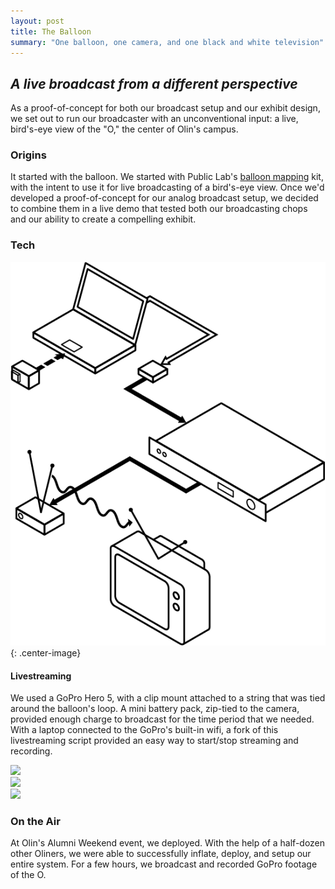 ```yaml
---
layout: post
title: The Balloon
summary: "One balloon, one camera, and one black and white television"
---
```


**_A live broadcast from a different perspective_**
------


As a proof-of-concept for both our broadcast setup and our exhibit design, we set out to run our broadcaster with an unconventional input: a live, bird's-eye view of the "O," the center of Olin's campus.

### Origins

It started with the balloon. We started with Public Lab's [balloon mapping](https://store.publiclab.org/collections/mapping-kits/products/balloon-mapping-kit?variant=7028822724) kit, with the intent to use it for live broadcasting of a bird's-eye view. Once we'd developed a proof-of-concept for our analog broadcast setup, we decided to combine them in a live demo that tested both our broadcasting chops and our ability to create a compelling exhibit.

### Tech

![Our tech.](/assets/diagram.png){: .center-image}

#### Livestreaming

We used a GoPro Hero 5, with a clip mount attached to a string that was tied around the balloon's loop. A mini battery pack, zip-tied to the camera, provided enough charge to broadcast for the time period that we needed. With a laptop connected to the GoPro's built-in wifi, a fork of this livestreaming script provided an easy way to start/stop streaming and recording.

<div class="container">
    <div class="stack-image2">
        <img src="/assets/camera.png" class="center-image move-down">
    </div>
    <div class="stack-image3">
        <img src="/assets/tether.png" class="center-image move-down-far">
    </div>
    <div class="stack-image1">
        <img src="/assets/balloon.png" class="center-image">
    </div>
</div>

### On the Air

At Olin's Alumni Weekend event, we deployed. With the help of a half-dozen other Oliners, we were able to successfully inflate, deploy, and setup our entire system. For a few hours, we broadcast and recorded GoPro footage of the O.